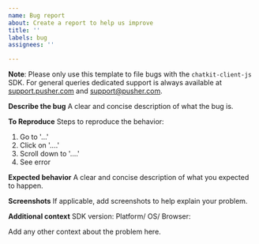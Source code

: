 ```yaml
---
name: Bug report
about: Create a report to help us improve
title: ''
labels: bug
assignees: ''

---
```


**Note**: Please only use this template to file bugs with the `chatkit-client-js` SDK. For general queries dedicated support is always available at [support.pusher.com](https://support.pusher.com) and [support@pusher.com](mailto:support@pusher.com).

**Describe the bug**
A clear and concise description of what the bug is.

**To Reproduce**
Steps to reproduce the behavior:
1. Go to '...'
2. Click on '....'
3. Scroll down to '....'
4. See error

**Expected behavior**
A clear and concise description of what you expected to happen.

**Screenshots**
If applicable, add screenshots to help explain your problem.

**Additional context**
SDK version:
Platform/ OS/ Browser:

Add any other context about the problem here.
